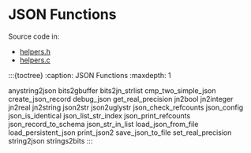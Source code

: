 # JSON Functions

Source code in:

- [helpers.h](https://github.com/artgins/yunetas/blob/main/kernel/c/gobj-c/src/helpers.h)
- [helpers.c](https://github.com/artgins/yunetas/blob/main/kernel/c/gobj-c/src/helpers.c)

:::{toctree}
:caption: JSON Functions
:maxdepth: 1

anystring2json
bits2gbuffer
bits2jn_strlist
cmp_two_simple_json
create_json_record
debug_json
get_real_precision
jn2bool
jn2integer
jn2real
jn2string
json2str
json2uglystr
json_check_refcounts
json_config
json_is_identical
json_list_str_index
json_print_refcounts
json_record_to_schema
json_str_in_list
load_json_from_file
load_persistent_json
print_json2
save_json_to_file
set_real_precision
string2json
strings2bits
:::
